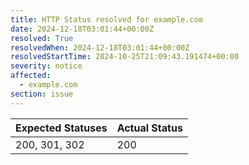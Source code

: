 ```yaml
---
title: HTTP Status resolved for example.com
date: 2024-12-18T03:01:44+00:00Z
resolved: True
resolvedWhen: 2024-12-18T03:01:44+00:00Z
resolvedStartTime: 2024-10-25T21:09:43.191474+00:00
severity: notice
affected:
  - example.com
section: issue
---
```


| Expected Statuses | Actual Status  |
|-------------------|----------------|
| 200, 301, 302 | 200 |
